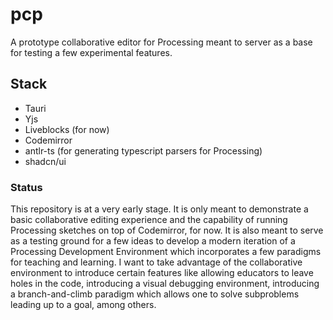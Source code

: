# pcp
A prototype collaborative editor for Processing meant to server as a base for testing a few experimental features.

## Stack

* Tauri
* Yjs
* Liveblocks (for now)
* Codemirror
* antlr-ts (for generating typescript parsers for Processing)
* shadcn/ui

### Status

This repository is at a very early stage. It is only meant to demonstrate a basic collaborative editing experience and the capability of running Processing sketches on top of Codemirror, for now. It is also meant to serve as a testing ground for a few ideas to develop a modern iteration of a Processing Development Environment which incorporates a few paradigms for teaching and learning. I want to take advantage of the collaborative environment to introduce certain features like allowing educators to leave holes in the code, introducing a visual debugging environment, introducing a branch-and-climb paradigm which allows one to solve subproblems leading up to a goal, among others.
